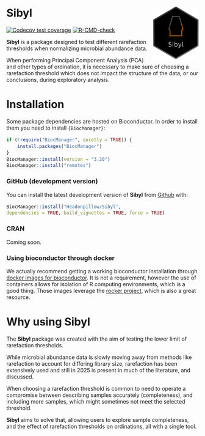 # Sibyl <img src="man/figures/logo.svg" align="right" height="138" /></a>

<!-- badges: start -->
[![Codecov test coverage](https://codecov.io/gh/Headonpillow/Sibyl/graph/badge.svg)](https://app.codecov.io/gh/Headonpillow/Sibyl)
[![R-CMD-check](https://github.com/Headonpillow/Sibyl/actions/workflows/R-CMD-check.yaml/badge.svg)](https://github.com/Headonpillow/Sibyl/actions/workflows/R-CMD-check.yaml)
<!-- badges: end -->

**Sibyl** is a package designed to test different rarefaction thresholds when 
normalizing microbial abundance data.  

When performing Principal Component Analysis (PCA) and other types of ordination, 
it is necessary to make sure of choosing a rarefaction threshold which does not 
impact the structure of the data, or our conclusions, during exploratory analysis.  

# Installation

Some package dependencies are hosted on Bioconductor. In order to install them 
you need to install `{BiocManager}`:

``` r
if (!require("BiocManager", quietly = TRUE)) {
    install.packages("BiocManager")
}
BiocManager::install(version = "3.20")
BiocManager::install("remotes")
```

### GitHub (development version)

You can install the latest development version of **Sibyl** from 
[Github](https://github.com/Headonpillow/Sibyl) with:

``` r
BiocManager::install("Headonpillow/Sibyl", 
dependencies = TRUE, build_vignettes = TRUE, force = TRUE)

```

### CRAN

Coming soon.

### Using bioconductor through docker

We actually recommend getting a working bioconductor installation through
[docker images for bioconductor](https://bioconductor.org/help/docker/). It is
not a requirement, however the use of containers allows for isolation of R
computing environments, which is a good thing. 
Those images leverage the [rocker project](https://github.com/rocker-org), which 
is also a great resource.

# Why using Sibyl

The **Sibyl** package was created with the aim of testing the lower limit of
rarefaction thresholds. 

While microbial abundance data is slowly moving away from methods like rarefaction
to account for differing library size, rarefaction has been extensively used 
and still in 2025 is present in much of the literature, and discussed.

When choosing a rarefaction threshold is common to need to operate a compromise 
between describing samples accurately (completeness), and including more samples,
which might sometimes not meet the selected threshold. 

**Sibyl** aims to solve that, allowing users to explore sample completeness, 
and the effect of rarefaction thresholds on ordinations, all with a single tool.
